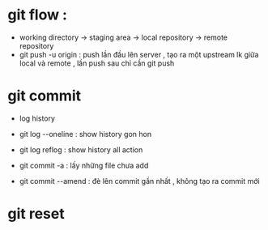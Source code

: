 # git flow :
- working directory -> staging area -> local repository -> remote repository
- git push -u origin <branch name> : push lần đầu lên server , tạo ra một upstream lk giữa local và remote , lần push sau chỉ cần git push

# git commit
- log history
* git log --oneline : show history gon hon
* git log reflog : show history all action

* git commit -a : lấy những file chưa add
* git commit --amend : đè lên commit gần nhất , không tạo ra commit mới

# git reset
